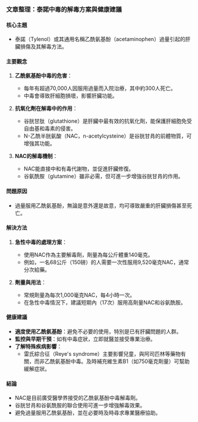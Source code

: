 ### 文章整理：泰諾中毒的解毒方案與健康建議

#### 核心主題
- 泰諾（Tylenol）或其通用名稱乙酰氨基酚（acetaminophen）過量引起的肝臟損傷及其解毒方法。

#### 主要觀念
1. **乙酰氨基酚中毒的危害**：
   - 每年有超過70,000人因服用過量而入院治療，其中約300人死亡。
   - 中毒會導致肝細胞損壞，影響肝臟功能。

2. **抗氧化劑在解毒中的作用**：
   - 谷胱甘肽（glutathione）是肝臟中最有效的抗氧化劑，能保護肝細胞免受自由基和毒素的侵害。
   - N-乙酰半胱氨酸（NAC，n-acetylcysteine）是谷胱甘肙的前體物質，可增強其功能。

3. **NAC的解毒機制**：
   - NAC能直接中和有毒代謝物，並促進肝臟修復。
   - 谷氨酰胺（glutamine）雖非必需，但可進一步增強谷胱甘肙的作用。

#### 問題原因
- 過量服用乙酰氨基酚，無論是意外還是故意，均可導致嚴重的肝臟損傷甚至死亡。

#### 解決方法
1. **急性中毒的處理方案**：
   - 使用NAC作為主要解毒劑，劑量為每公斤體重140毫克。
   - 例如，一名68公斤（150磅）的人需要一次性服用9,520毫克NAC，通常分次給藥。

2. **劑量與用法**：
   - 常規劑量為每次1,000毫克NAC，每4小時一次。
   - 在急性中毒情況下，建議短期內（17次）服用高劑量NAC和谷氨酰胺。

#### 健康建議
- **適度使用乙酰氨基酚**：避免不必要的使用，特別是已有肝臟問題的人群。
- **監控與早期干預**：如有中毒症狀，立即就醫並接受專業治療。
- **了解特殊疾病影響**：
  - 雷氏綜合征（Reye's syndrome）主要影響兒童，與阿司匹林等藥物有關，而非乙酰氨基酚中毒。及時補充維生素B1（如750毫克劑量）可幫助緩解症狀。

#### 結論
- NAC是目前廣受醫學界接受的乙酰氨基酚中毒解毒劑。
- 谷胱甘肙和谷氨酰胺的聯合使用可進一步增強解毒效果。
- 避免過量服用乙酰氨基酚，並在必要時及時尋求專業醫療協助。